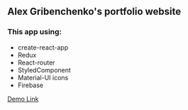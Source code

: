 ## Alex Gribenchenko's portfolio website

### This app using:

- create-react-app
- Redux
- React-router
- StyledComponent
- Material-UI icons
- Firebase

[Demo Link](https://agrib.pp.ua/)
